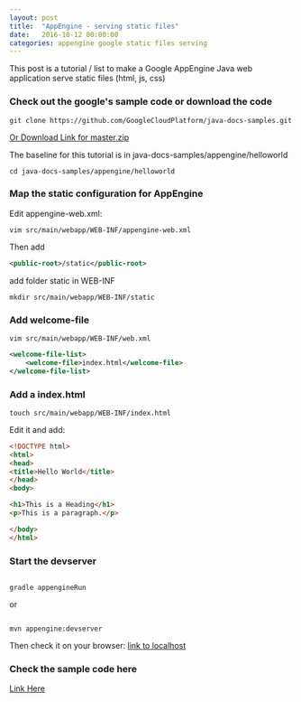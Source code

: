 ```yaml
---
layout: post
title:  "AppEngine - serving static files"
date:   2016-10-12 00:00:00
categories: appengine google static files serving
---
```


This post is a tutorial / list to make a Google AppEngine Java web application serve static files (html, js, css)

### Check out the google's sample code or download the code

```shell
git clone https://github.com/GoogleCloudPlatform/java-docs-samples.git
```

[Or Download Link for master.zip](https://github.com/GoogleCloudPlatform/java-docs-samples/archive/master.zip)

The baseline for this tutorial is in java-docs-samples/appengine/helloworld

```shell
cd java-docs-samples/appengine/helloworld
```

### Map the static configuration for AppEngine

Edit appengine-web.xml:

```shell
vim src/main/webapp/WEB-INF/appengine-web.xml
```

Then add


```xml
<public-root>/static</public-root>
```
add folder static in WEB-INF

```shell
mkdir src/main/webapp/WEB-INF/static
```

### Add welcome-file

```shell
vim src/main/webapp/WEB-INF/web.xml
```

```xml
<welcome-file-list>
    <welcome-file>index.html</welcome-file>
</welcome-file-list>
```

### Add a index.html

```shell
touch src/main/webapp/WEB-INF/index.html
```

Edit it and add:

```html
<!DOCTYPE html>
<html>
<head>
<title>Hello World</title>
</head>
<body>

<h1>This is a Heading</h1>
<p>This is a paragraph.</p>

</body>
</html>
```

### Start the devserver

```shell

gradle appengineRun

```

or

```shell

mvn appengine:devserver

```

Then check it on your browser: [link to localhost](http://localhost:8080/)

### Check the sample code here

[Link Here](https://github.com/mussatto/mussatto_appengine)
